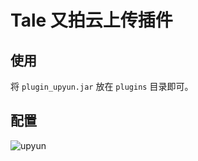 # Tale 又拍云上传插件

## 使用

将 `plugin_upyun.jar` 放在 `plugins` 目录即可。

## 配置

![upyun](https://ooo.0o0.ooo/2017/03/02/58b7081f4e79a.png)
